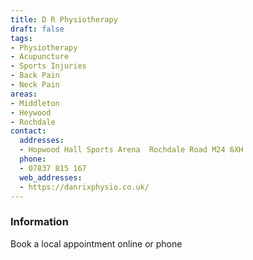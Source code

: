 ```yaml
---
title: D R Physiotherapy
draft: false
tags:
- Physiotherapy
- Acupuncture
- Sports Injuries
- Back Pain
- Neck Pain
areas:
- Middleton
- Heywood
- Rochdale
contact:
  addresses:
  - Hopwood Hall Sports Arena  Rochdale Road M24 6XH
  phone:
  - 07837 815 167
  web_addresses:
  - https://danrixphysio.co.uk/
---
```


### Information
Book a local appointment online or phone 

